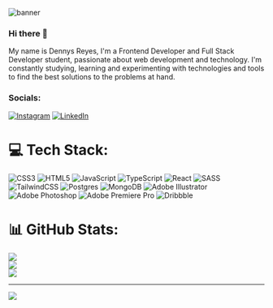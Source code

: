 ![banner](https://user-images.githubusercontent.com/20443961/229270915-af70bedb-48ac-4160-af3e-96ce2cd6135f.png)
### Hi there 👋
My name is Dennys Reyes, I'm a Frontend Developer and Full Stack Developer student, passionate about web development and technology. I'm constantly studying, learning and experimenting with technologies and tools to find the best solutions to the problems at hand.


### Socials:
[![Instagram](https://img.shields.io/badge/Instagram-%23E4405F.svg?logo=Instagram&logoColor=white)](https://instagram.com/dennys.rg) [![LinkedIn](https://img.shields.io/badge/LinkedIn-%230077B5.svg?logo=linkedin&logoColor=white)](https://linkedin.com/in/dennysgreyes) 


# 💻 Tech Stack:
![CSS3](https://img.shields.io/badge/css3-%231572B6.svg?style=flat&logo=css3&logoColor=white) ![HTML5](https://img.shields.io/badge/html5-%23E34F26.svg?style=flat&logo=html5&logoColor=white) ![JavaScript](https://img.shields.io/badge/javascript-%23323330.svg?style=flat&logo=javascript&logoColor=%23F7DF1E) ![TypeScript](https://img.shields.io/badge/typescript-%23007ACC.svg?style=flat&logo=typescript&logoColor=white) ![React](https://img.shields.io/badge/react-%2320232a.svg?style=flat&logo=react&logoColor=%2361DAFB) ![SASS](https://img.shields.io/badge/SASS-hotpink.svg?style=flat&logo=SASS&logoColor=white) ![TailwindCSS](https://img.shields.io/badge/tailwindcss-%2338B2AC.svg?style=flat&logo=tailwind-css&logoColor=white) ![Postgres](https://img.shields.io/badge/postgres-%23316192.svg?style=flat&logo=postgresql&logoColor=white) ![MongoDB](https://img.shields.io/badge/MongoDB-%234ea94b.svg?style=flat&logo=mongodb&logoColor=white) ![Adobe Illustrator](https://img.shields.io/badge/adobeillustrator-%23FF9A00.svg?style=flat&logo=adobeillustrator&logoColor=white) ![Adobe Photoshop](https://img.shields.io/badge/adobephotoshop-%2331A8FF.svg?style=flat&logo=adobephotoshop&logoColor=white) ![Adobe Premiere Pro](https://img.shields.io/badge/Adobe%20Premiere%20Pro-9999FF.svg?style=flat&logo=Adobe%20Premiere%20Pro&logoColor=white) ![Dribbble](https://img.shields.io/badge/Dribbble-EA4C89?style=flat&logo=dribbble&logoColor=white)
# 📊 GitHub Stats:
![](https://github-readme-stats.vercel.app/api?username=dennysreyes&theme=synthwave&hide_border=true&include_all_commits=false&count_private=false)<br/>
![](https://github-readme-streak-stats.herokuapp.com/?user=dennysreyes&theme=synthwave&hide_border=true)<br/>
![](https://github-readme-stats.vercel.app/api/top-langs/?username=dennysreyes&theme=synthwave&hide_border=true&include_all_commits=false&count_private=false&layout=compact)

---
[![](https://visitcount.itsvg.in/api?id=dennysreyes&icon=6&color=6)](https://visitcount.itsvg.in)

















